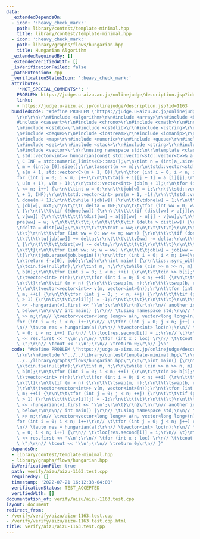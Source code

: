 ```yaml
---
data:
  _extendedDependsOn:
  - icon: ':heavy_check_mark:'
    path: library/contest/template-minimal.hpp
    title: library/contest/template-minimal.hpp
  - icon: ':heavy_check_mark:'
    path: library/graphs/flows/hungarian.hpp
    title: Hungarian Algorithm
  _extendedRequiredBy: []
  _extendedVerifiedWith: []
  _isVerificationFailed: false
  _pathExtension: cpp
  _verificationStatusIcon: ':heavy_check_mark:'
  attributes:
    '*NOT_SPECIAL_COMMENTS*': ''
    PROBLEM: https://judge.u-aizu.ac.jp/onlinejudge/description.jsp?id=1163
    links:
    - https://judge.u-aizu.ac.jp/onlinejudge/description.jsp?id=1163
  bundledCode: "#define PROBLEM \"https://judge.u-aizu.ac.jp/onlinejudge/description.jsp?id=1163\"\
    \r\n\r\n\r\n#include <algorithm>\r\n#include <array>\r\n#include <bitset>\r\n\
    #include <cassert>\r\n#include <chrono>\r\n#include <cmath>\r\n#include <complex>\r\
    \n#include <cstdio>\r\n#include <cstdlib>\r\n#include <cstring>\r\n#include <ctime>\r\
    \n#include <deque>\r\n#include <iostream>\r\n#include <iomanip>\r\n#include <list>\r\
    \n#include <map>\r\n#include <numeric>\r\n#include <queue>\r\n#include <random>\r\
    \n#include <set>\r\n#include <stack>\r\n#include <string>\r\n#include <unordered_map>\r\
    \n#include <vector>\r\n\r\nusing namespace std;\n\r\ntemplate <class C> std::pair<C,\
    \ std::vector<int>> hungarian(const std::vector<std::vector<C>>& a_) {\r\n\tconst\
    \ C INF = std::numeric_limits<C>::max();\r\n\tint n = (int)a_.size();\r\n\tint\
    \ m = (int)a_[0].size();\r\n\tassert(n <= m);\r\n\tstd::vector<std::vector<C>>\
    \ a(n + 1, std::vector<C>(m + 1, 0));\r\n\tfor (int i = 0; i < n; i++)\r\n\t\t\
    for (int j = 0; j < m; j++)\r\n\t\t\ta[i + 1][j + 1] = a_[i][j];\r\n\tstd::vector<C>\
    \ u(n + 1), v(m + 1);\r\n\tstd::vector<int> job(m + 1);\r\n\tfor (int i = 1; i\
    \ <= n; i++) {\r\n\t\tint w = 0;\r\n\t\tjob[w] = i;\r\n\t\tstd::vector<C> dist(m\
    \ + 1, INF);\r\n\t\tstd::vector<int> pre(m + 1, -1);\r\n\t\tstd::vector<bool>\
    \ done(m + 1);\r\n\t\twhile (job[w]) {\r\n\t\t\tdone[w] = 1;\r\n\t\t\tint j =\
    \ job[w], nxt;\r\n\t\t\tC delta = INF;\r\n\t\t\tfor (int ww = 0; ww <= m; ww++)\
    \ {\r\n\t\t\t\tif (!done[ww]) {\r\n\t\t\t\t\tif (dist[ww] > a[j][ww] - u[j] -\
    \ v[ww]) {\r\n\t\t\t\t\t\tdist[ww] = a[j][ww] - u[j] - v[ww];\r\n\t\t\t\t\t\t\
    pre[ww] = w; \r\n\t\t\t\t\t}\r\n\t\t\t\t\tif (delta > dist[ww]) {\r\n\t\t\t\t\t\
    \tdelta = dist[ww];\r\n\t\t\t\t\t\tnxt = ww;\r\n\t\t\t\t\t}\r\n\t\t\t\t}\r\n\t\
    \t\t}\r\n\t\t\tfor (int ww = 0; ww <= m; ww++) {\r\n\t\t\t\tif (done[ww]) {\r\n\
    \t\t\t\t\tu[job[ww]] += delta;\r\n\t\t\t\t\tv[ww] -= delta;\r\n\t\t\t\t} else\
    \ {\r\n\t\t\t\t\tdist[ww] -= delta;\r\n\t\t\t\t}\r\n\t\t\t}\r\n\t\t\tw = nxt;\r\
    \n\t\t}\r\n\t\tfor (int ww; w; w = ww) \r\n\t\t\tjob[w] = job[ww = pre[w]];\r\n\
    \t}\r\n\tjob.erase(job.begin());\r\n\tfor (int i = 0; i < m; i++)\r\n\t\tjob[i]--;\r\
    \n\treturn {-v[0], job};\r\n}\n\r\nint main() {\r\n\tios::sync_with_stdio(false);\r\
    \n\tcin.tie(nullptr);\r\n\tint m, n;\r\n\twhile (cin >> m >> n, m) {\r\n\t\tvector<int>\
    \ b(m);\r\n\t\tfor (int i = 0; i < m; ++i) {\r\n\t\t\tcin >> b[i];\r\n\t\t}\r\n\
    \t\tvector<int> r(n);\r\n\t\tfor (int i = 0; i < n; ++i) {\r\n\t\t\tcin >> r[i];\r\
    \n\t\t}\r\n\t\tif (m > n) {\r\n\t\t\tswap(m, n);\r\n\t\t\tswap(b, r);\r\n\t\t\
    }\r\n\t\tvector<vector<int>> v(m, vector<int>(n));\r\n\t\tfor (int i = 0; i <\
    \ m; ++i) {\r\n\t\t\tfor (int j = 0; j < n; ++j) {\r\n\t\t\t\tif (gcd(b[i], r[j])\
    \ > 1) {\r\n\t\t\t\t\tv[i][j] = -1;\r\n\t\t\t\t}\r\n\t\t\t}\r\n\t\t}\r\n\t\tcout\
    \ << -hungarian(v).first << '\\n';\r\n\t}\r\n}\r\n\r\n// another instance of use\
    \ below\r\n\r\n// int main() {\r\n// \tusing namespace std;\r\n// \tint n; cin\
    \ >> n;\r\n// \tvector<vector<long long>> a(n, vector<long long>(n));\r\n// \t\
    for (int i = 0; i < n; i++)\r\n// \t\tfor (int j = 0; j < n; j++) cin >> a[i][j];\r\
    \n// \tauto res = hungarian(a);\r\n// \tvector<int> loc(n);\r\n// \tfor (int i\
    \ = 0; i < n; i++) {\r\n// \t\tloc[res.second[i]] = i;\r\n// \t}\r\n// \tcout\
    \ << res.first << '\\n';\r\n// \tfor (int x : loc) \r\n// \t\tcout << x << \"\
    \ \";\r\n// \tcout << '\\n';\r\n// \treturn 0;\r\n// }\n"
  code: "#define PROBLEM \"https://judge.u-aizu.ac.jp/onlinejudge/description.jsp?id=1163\"\
    \r\n\r\n#include \"../../library/contest/template-minimal.hpp\"\r\n#include \"\
    ../../library/graphs/flows/hungarian.hpp\"\r\n\r\nint main() {\r\n\tios::sync_with_stdio(false);\r\
    \n\tcin.tie(nullptr);\r\n\tint m, n;\r\n\twhile (cin >> m >> n, m) {\r\n\t\tvector<int>\
    \ b(m);\r\n\t\tfor (int i = 0; i < m; ++i) {\r\n\t\t\tcin >> b[i];\r\n\t\t}\r\n\
    \t\tvector<int> r(n);\r\n\t\tfor (int i = 0; i < n; ++i) {\r\n\t\t\tcin >> r[i];\r\
    \n\t\t}\r\n\t\tif (m > n) {\r\n\t\t\tswap(m, n);\r\n\t\t\tswap(b, r);\r\n\t\t\
    }\r\n\t\tvector<vector<int>> v(m, vector<int>(n));\r\n\t\tfor (int i = 0; i <\
    \ m; ++i) {\r\n\t\t\tfor (int j = 0; j < n; ++j) {\r\n\t\t\t\tif (gcd(b[i], r[j])\
    \ > 1) {\r\n\t\t\t\t\tv[i][j] = -1;\r\n\t\t\t\t}\r\n\t\t\t}\r\n\t\t}\r\n\t\tcout\
    \ << -hungarian(v).first << '\\n';\r\n\t}\r\n}\r\n\r\n// another instance of use\
    \ below\r\n\r\n// int main() {\r\n// \tusing namespace std;\r\n// \tint n; cin\
    \ >> n;\r\n// \tvector<vector<long long>> a(n, vector<long long>(n));\r\n// \t\
    for (int i = 0; i < n; i++)\r\n// \t\tfor (int j = 0; j < n; j++) cin >> a[i][j];\r\
    \n// \tauto res = hungarian(a);\r\n// \tvector<int> loc(n);\r\n// \tfor (int i\
    \ = 0; i < n; i++) {\r\n// \t\tloc[res.second[i]] = i;\r\n// \t}\r\n// \tcout\
    \ << res.first << '\\n';\r\n// \tfor (int x : loc) \r\n// \t\tcout << x << \"\
    \ \";\r\n// \tcout << '\\n';\r\n// \treturn 0;\r\n// }"
  dependsOn:
  - library/contest/template-minimal.hpp
  - library/graphs/flows/hungarian.hpp
  isVerificationFile: true
  path: verify/aizu/aizu-1163.test.cpp
  requiredBy: []
  timestamp: '2022-07-21 16:12:33-04:00'
  verificationStatus: TEST_ACCEPTED
  verifiedWith: []
documentation_of: verify/aizu/aizu-1163.test.cpp
layout: document
redirect_from:
- /verify/verify/aizu/aizu-1163.test.cpp
- /verify/verify/aizu/aizu-1163.test.cpp.html
title: verify/aizu/aizu-1163.test.cpp
---
```


